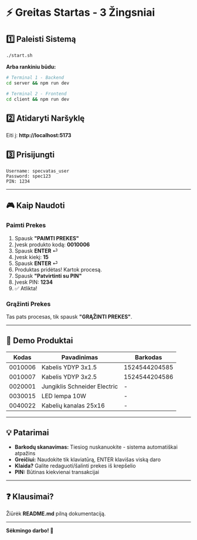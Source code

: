 # ⚡ Greitas Startas - 3 Žingsniai

## 1️⃣ Paleisti Sistemą

```bash
./start.sh
```

**Arba rankiniu būdu:**
```bash
# Terminal 1 - Backend
cd server && npm run dev

# Terminal 2 - Frontend  
cd client && npm run dev
```

## 2️⃣ Atidaryti Naršyklę

Eiti į: **http://localhost:5173**

## 3️⃣ Prisijungti

```
Username: specvatas_user
Password: spec123
PIN: 1234
```

---

## 🎮 Kaip Naudoti

### Paimti Prekes
1. Spausk **"PAIMTI PREKES"**
2. Įvesk produkto kodą: **0010006**
3. Spausk **ENTER** ⏎
4. Įvesk kiekį: **15**
5. Spausk **ENTER** ⏎
6. Produktas pridėtas! Kartok procesą.
7. Spausk **"Patvirtinti su PIN"**
8. Įvesk PIN: **1234**
9. ✅ Atlikta!

### Grąžinti Prekes
Tas pats procesas, tik spausk **"GRĄŽINTI PREKES"**.

---

## 🧪 Demo Produktai

| Kodas | Pavadinimas | Barkodas |
|-------|------------|----------|
| 0010006 | Kabelis YDYP 3x1.5 | 1524544204585 |
| 0010007 | Kabelis YDYP 3x2.5 | 1524544204586 |
| 0020001 | Jungiklis Schneider Electric | - |
| 0030015 | LED lempa 10W | - |
| 0040022 | Kabelių kanalas 25x16 | - |

---

## 💡 Patarimai

- **Barkodų skanavimas:** Tiesiog nuskanuokite - sistema automatiškai atpažins
- **Greičiui:** Naudokite tik klaviatūrą, ENTER klavišas viską daro
- **Klaida?** Galite redaguoti/šalinti prekes iš krepšelio
- **PIN:** Būtinas kiekvienai transakcijai

---

## ❓ Klausimai?

Žiūrėk **README.md** pilną dokumentaciją.

---

**Sėkmingo darbo! 🚀**
